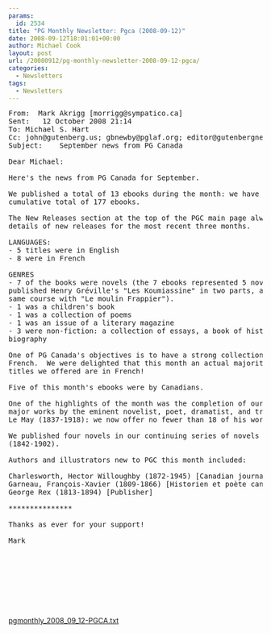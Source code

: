 ```yaml
---
params:
  id: 2534
title: "PG Monthly Newsletter: Pgca (2008-09-12)"
date: 2008-09-12T18:01:01+00:00
author: Michael Cook
layout: post
url: /20080912/pg-monthly-newsletter-2008-09-12-pgca/
categories:
  - Newsletters
tags:
  - Newsletters
---
```

<pre>From:	Mark Akrigg [morrigg@sympatico.ca]
Sent:	12 October 2008 21:14
To:	Michael S. Hart
Cc:	john@gutenberg.us; gbnewby@pglaf.org; editor@gutenbergnews.org
Subject:	September news from PG Canada

Dear Michael:

Here's the news from PG Canada for September.

We published a total of 13 ebooks during the month: we have now published a
cumulative total of 177 ebooks.

The New Releases section at the top of the PGC main page always gives the
details of new releases for the most recent three months.

LANGUAGES:
- 5 titles were in English
- 8 were in French

GENRES
- 7 of the books were novels (the 7 ebooks represented 5 novels, since we
published Henry Gréville's "Les Koumiassine" in two parts, and followed the
same course with "Le moulin Frappier").
- 1 was a children's book
- 1 was a collection of poems
- 1 was an issue of a literary magazine
- 3 were non-fiction: a collection of essays, a book of history, and a
biography

One of PG Canada's objectives is to have a strong collection of ebooks in
French.  We were delighted that this month an actual majority of the new
titles we offered are in French!

Five of this month's ebooks were by Canadians.

One of the highlights of the month was the completion of our collection of
major works by the eminent novelist, poet, dramatist, and translator Pamphile
Le May (1837-1918): we now offer no fewer than 18 of his works.

We published four novels in our continuing series of novels by Henry Gréville
(1842-1902).

Authors and illustrators new to PGC this month included:

Charlesworth, Hector Willoughby (1872-1945) [Canadian journalist and essayist]
Garneau, François-Xavier (1809-1866) [Historien et poète canadien] Graham,
George Rex (1813-1894) [Publisher]

***************

Thanks as ever for your support!

Mark








</pre>

<a href="/nl_archives/2008/pgmonthly_2008_09_12-PGCA.txt" target="_blank" rel="nofollow">pgmonthly_2008_09_12-PGCA.txt</a>
